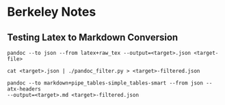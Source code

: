 # Berkeley Notes

## Testing Latex to Markdown Conversion

```
pandoc --to json --from latex+raw_tex --output=<target>.json <target-file>

cat <target>.json | ./pandoc_filter.py > <target>-filtered.json

pandoc --to markdown+pipe_tables-simple_tables-smart --from json --atx-headers
--output=<target>.md <target>-filtered.json
```
